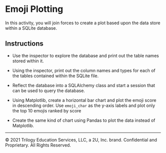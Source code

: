 # Emoji Plotting

In this activity, you will join forces to create a plot based upon the data store within a SQLite database.

## Instructions

  * Use the inspector to explore the database and print out the table names stored within it.

  * Using the inspector, print out the column names and types for each of the tables contained within the SQLite file.

  * Reflect the database into a SQLAlchemy class and start a session that can be used to query the database.

  * Using Matplotlib, create a horizontal bar chart and plot the emoji score in descending order. Use `emoji_char` as the y-axis labels and plot only the top 10 emojis ranked by score

  * Create the same kind of chart using Pandas to plot the data instead of Matplotlib.

---

© 2021 Trilogy Education Services, LLC, a 2U, Inc. brand. Confidential and Proprietary. All Rights Reserved.
 